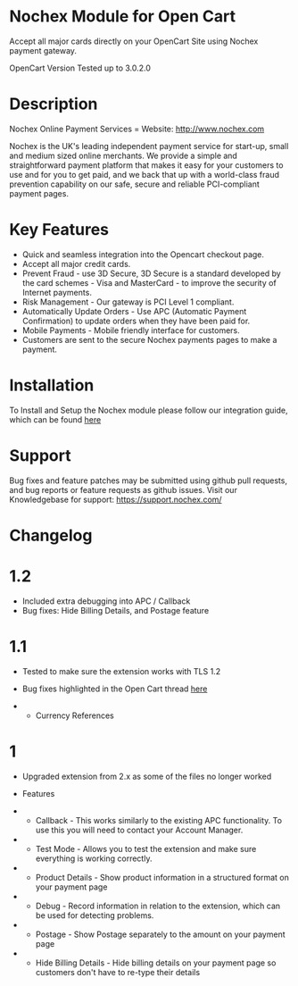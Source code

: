 Nochex Module for Open Cart
============

Accept all major cards directly on your OpenCart Site using Nochex payment gateway.

OpenCart Version Tested up to 3.0.2.0

Description 
==========

Nochex Online Payment Services = Website: http://www.nochex.com

Nochex is the UK's leading independent payment service for start-up, small and medium sized online merchants. We provide a simple and straightforward payment platform that makes it easy for your customers to use and for you to get paid, and we back that up with a world-class fraud prevention capability on our safe, secure and reliable PCI-compliant payment pages.

Key Features 
============

* Quick and seamless integration into the Opencart checkout page.
* Accept all major credit cards.
* Prevent Fraud - use 3D Secure, 3D Secure is a standard developed by the card schemes - Visa and MasterCard - to improve the security of Internet payments.
* Risk Management - Our gateway is PCI Level 1 compliant.
* Automatically Update Orders - Use APC (Automatic Payment Confirmation) to update orders when they have been paid for.
* Mobile Payments - Mobile friendly interface for customers.
* Customers are sent to the secure Nochex payments pages to make a payment.

Installation
============
To Install and Setup the Nochex module please follow our integration guide, which can be found <a href="https://support.nochex.com/kb/faq.php?id=146">here</a> 

Support
============
Bug fixes and feature patches may be submitted using github pull requests, and bug reports or feature requests as github issues.
Visit our Knowledgebase for support: https://support.nochex.com/

Changelog
============

1.2
====
* Included extra debugging into APC / Callback
* Bug fixes: Hide Billing Details, and Postage feature

1.1
====
* Tested to make sure the extension works with TLS 1.2
* Bug fixes highlighted in the Open Cart thread <a href="https://github.com/opencart/opencart/issues/6500">here</a>

* * Currency References

1
====
* Upgraded extension from 2.x as some of the files no longer worked

* Features 

* * Callback - This works similarly to the existing APC functionality. To use this you will need to contact your Account Manager.
* * Test Mode - Allows you to test the extension and make sure everything is working correctly. 
* * Product Details - Show product information in a structured format on your payment page
* * Debug - Record information in relation to the extension, which can be used for detecting problems.
* * Postage - Show Postage separately to the amount on your payment page
* * Hide Billing Details - Hide billing details on your payment page so customers don't have to re-type their details
